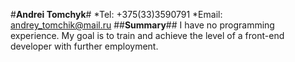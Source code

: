 #**Andrei Tomchyk**#
*Tel: +375(33)3590791
*Email: andrey_tomchik@mail.ru
##**Summary**##
 I have no programming experience. My goal is to train and achieve the level of a front-end developer with further employment.
